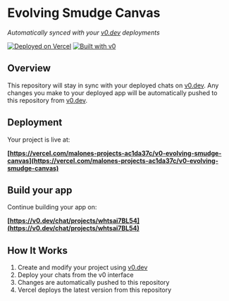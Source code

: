 # Evolving Smudge Canvas

*Automatically synced with your [v0.dev](https://v0.dev) deployments*

[![Deployed on Vercel](https://img.shields.io/badge/Deployed%20on-Vercel-black?style=for-the-badge&logo=vercel)](https://vercel.com/malones-projects-ac1da37c/v0-evolving-smudge-canvas)
[![Built with v0](https://img.shields.io/badge/Built%20with-v0.dev-black?style=for-the-badge)](https://v0.dev/chat/projects/whtsai7BL54)

## Overview

This repository will stay in sync with your deployed chats on [v0.dev](https://v0.dev).
Any changes you make to your deployed app will be automatically pushed to this repository from [v0.dev](https://v0.dev).

## Deployment

Your project is live at:

**[https://vercel.com/malones-projects-ac1da37c/v0-evolving-smudge-canvas](https://vercel.com/malones-projects-ac1da37c/v0-evolving-smudge-canvas)**

## Build your app

Continue building your app on:

**[https://v0.dev/chat/projects/whtsai7BL54](https://v0.dev/chat/projects/whtsai7BL54)**

## How It Works

1. Create and modify your project using [v0.dev](https://v0.dev)
2. Deploy your chats from the v0 interface
3. Changes are automatically pushed to this repository
4. Vercel deploys the latest version from this repository